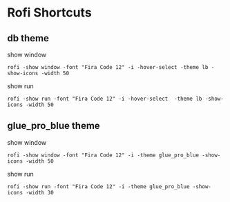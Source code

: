 # Rofi Shortcuts
## db theme
show window
```
rofi -show window -font "Fira Code 12" -i -hover-select -theme lb -show-icons -width 50
```
show run
```
rofi -show run -font "Fira Code 12" -i -hover-select  -theme lb -show-icons -width 50
```
## glue_pro_blue theme
show window
```
rofi -show window -font "Fira Code 12" -i -theme glue_pro_blue -show-icons -width 50
```
show run
```
rofi -show run -font "Fira Code 12" -i -theme glue_pro_blue -show-icons -width 30
```

